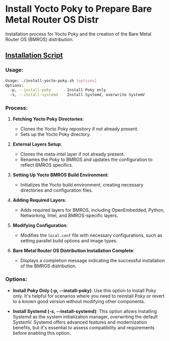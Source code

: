# Install Yocto Poky to Prepare Bare Metal Router OS Distr 

Installation process for Yocto Poky and the creation of the Bare Metal Router OS (BMROS) distribution.

## [Installation Script](../install-yocto-poky.sh)


### Usage:

```bash
Usage: ./install-yocto-poky.sh [options]
Options:
  -p, --install-poky       Install Poky only
  -s, --install-systemd    Install Systemd, overwrite SystemV

```

### Process:

1. **Fetching Yocto Poky Directories**: 
   - Clones the Yocto Poky repository if not already present.
   - Sets up the Yocto Poky directory.

2. **External Layers Setup**:
   - Clones the meta-intel layer if not already present.
   - Renames the Poky to BMROS and updates the configuration to reflect BMROS specifics.

3. **Setting Up Yocto BMROS Build Environment**:
   - Initializes the Yocto build environment, creating necessary directories and configuration files.

4. **Adding Required Layers**:
   - Adds required layers for BMROS, including OpenEmbedded, Python, Networking, Intel, and BMROS-specific layers.

5. **Modifying Configuration**:
   - Modifies the `local.conf` file with necessary configurations, such as setting parallel build options and image types.

6. **Bare Metal Router OS Distribution Installation Complete**:
   - Displays a completion message indicating the successful installation of the BMROS distribution.

### Options:

- **Install Poky Only (-p, --install-poky)**: Use this option to install Poky only. It's helpful for scenarios where you need to reinstall Poky or revert to a known good version without modifying other components.

- **Install Systemd (-s, --install-systemd)**: This option allows installing Systemd as the system initialization manager, overwriting the default SystemV. Systemd offers advanced features and modernization benefits, but it's essential to assess compatibility and requirements before enabling this option.